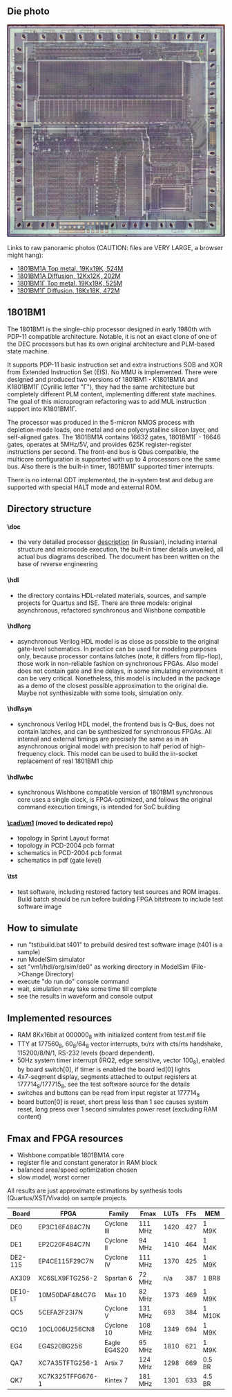 ## Die photo

![Die photo](/vm1/img/vm1a.jpg)

Links to raw panoramic photos (CAUTION: files are VERY LARGE, a browser might hang):
- [1801BM1А Top metal, 19Kx19K, 524M](http://www.1801bm1.com/files/retro/1801/images/vm1a-met.jpg)
- [1801BM1А Diffusion, 12Kx12K, 202M](http://www.1801bm1.com/files/retro/1801/images/vm1a-dif.jpg)
- [1801BM1Г Top metal, 19Kx19K, 525M](http://www.1801bm1.com/files/retro/1801/images/vm1g-met.jpg)
- [1801BM1Г Diffusion, 18Kx18K, 472M](http://www.1801bm1.com/files/retro/1801/images/vm1g-dif.jpg)

## 1801BM1

The 1801BM1 is the single-chip processor designed in early 1980th with PDP-11
compatible architecture. Notable, it is not an exact clone of one of the DEC processors
but has its own original architecture and PLM-based state machine.

It supports PDP-11 basic instruction set and extra instructions SOB and XOR from Extended
Instruction Set (EIS). No MMU is implemented. There were designed and produced two versions
of 1801BM1 - K1801BM1A and K1801BM1Г (Cyrillic letter "Г"), they had the same architecture
but completely different PLM content, implementing different state machines. The goal of this
microprogram refactoring was to add MUL instruction support into K1801BM1Г.

The processor was produced in the 5-micron NMOS process with depletion-mode loads, one metal
and one polycrystalline silicon layer, and self-aligned gates. The 1801BM1A contains 16632 gates,
1801BM1Г - 16646 gates, operates at 5MHz/5V, and provides 625K register-register instructions per
second. The front-end bus is Qbus compatible, the multicore configuration is supported with
up to 4 processors one the same bus. Also there is the built-in timer, 1801BM1Г supported
timer interrupts.

There is no internal ODT implemented, the in-system test and debug are supported
with special HALT mode and external ROM.

## Directory structure
#### \doc
- the very detailed processor [description](/vm1/doc/1801vm1.pdf) (in Russian), including internal
structure and microcode execution, the built-in timer details unveiled, all actual bus diagrams
described. The document has been written on the base of reverse engineering

#### \hdl
- the directory contains HDL-related materials, sources, and sample projects for Quartus and ISE.
There are three models: original asynchronous, refactored synchronous and Wishbone compatible

#### \hdl\org
- asynchronous Verilog HDL model is as close as possible to the original gate-level schematics.
In practice can be used for modeling purposes only, because processor contains latches (note,
it differs from flip-flop), those work in non-reliable fashion on synchronous FPGAs. Also model
does not contain gate and line delays, in some simulating environment it can be very critical. 
Nonetheless, this model is included in the package as a demo of the closest possible approximation
to the original die. Maybe not synthesizable with some tools, simulation only.

#### \hdl\syn
- synchronous Verilog HDL model, the frontend bus is Q-Bus, does not contain latches, and can be
synthesized for synchronous FPGAs. All internal and external timings are precisely the same as
in an asynchronous original model with precision to half period of high-frequency clock. This model
can be used to build the in-socket replacement of real 1801BM1 chip

#### \hdl\wbc
- synchronous Wishbone compatible version of 1801BM1 synchronous core uses a single clock,
is FPGA-optimized, and follows the original command execution timings, is intended for SoC building


#### [\cad\vm1](https://github.com/1801BM1/cad11/tree/master/vm1) (moved to dedicated repo)
- topology in Sprint Layout format
- topology in PCD-2004 pcb format
- schematics in PCD-2004 pcb format
- schematics in pdf (gate level)

#### \tst
- test software, including restored factory test sources and ROM images. Build batch should
be run before building FPGA bitstream to include test software image

## How to simulate
- run "tst\build.bat t401" to prebuild desired test software image (t401 is a sample)
- run ModelSim simulator
- set "vm1/hdl/org/sim/de0" as working directory in ModelSim (File->Change Directory)
- execute "do run.do" console command
- wait, simulation may take some time till complete
- see the results in waveform and console output

## Implemented resources
- RAM 8Kx16bit at 000000<sub>8</sub> with initialized content from test.mif file
- TTY at 177560<sub>8</sub>, 60<sub>8</sub>/64<sub>8</sub> vector interrupts, 
  tx/rx with cts/rts handshake, 115200/8/N/1, RS-232 levels (board dependent).
- 50Hz system timer interrupt (IRQ2, edge sensitive, vector 100<sub>8</sub>),
  enabled by board switch[0], if timer is enabled the board led[0] lights
- 4x7-segment display, segments attached to output registers at 177714<sub>8</sub>/177715<sub>8</sub>,
  see the test software source for the details
- switches and buttons can be read from input register at 177714<sub>8</sub>
- board button[0] is reset, short press less than 1 sec causes system reset, 
  long press over 1 second simulates power reset (excluding RAM content)

## Fmax and FPGA resources
- Wishbone compatible 1801BM1A core
- register file and constant generator in RAM block
- balanced area/speed optimization chosen
- slow model, worst corner

All results are just approximate estimations by synthesis tools (Quartus/XST/Vivado) on sample
projects.

| Board   | FPGA             | Family       | Fmax    | LUTs | FFs | MEM    |
|---------|------------------|--------------|---------|------|-----|--------|
| DE0     | EP3C16F484C7N    | Cyclone III  | 111 MHz | 1420 | 427 | 1 M9K  |
| DE1     | EP2C20F484C7N    | Cyclone II   | 94 MHz  | 1410 | 464 | 1 M4K  |
| DE2-115 | EP4CE115F29C7N   | Cyclone IV   | 111 MHz | 1370 | 425 | 1 M9K  |
| AX309   | XC6SLX9FTG256-2  | Spartan 6    | 72 MHz  | n/a  | 387 | 1 BR8  |
| DE10-LT | 10M50DAF484C7G   | Max 10       | 82 MHz  | 1373 | 469 | 1 M9K  |
| QC5     | 5CEFA2F23I7N     | Cyclone V    | 131 MHz | 693  | 384 | 1 M10K |
| QC10    | 10CL006U256CN8   | Cyclone 10   | 108 MHz | 1349 | 694 | 1 M9K  |
| EG4     | EG4S20BG256      | Eagle EG4S20 | 95 MHz  | 1810 | 621 | 1 M9K  |
| QA7     | XC7A35TFTG256-1  | Artix 7      | 124 MHz | 1298 | 669 | 0.5 BR |
| QK7     | XC7K325TFFG676-1 | Kintex 7     | 181 MHz | 1301 | 633 | 4.5 BR |
